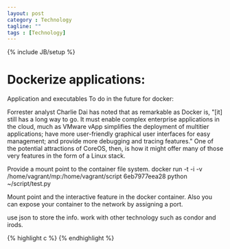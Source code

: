 ```yaml
---
layout: post
category : Technology
tagline: ""
tags : [Technology]
---
```

{% include JB/setup %}

# Dockerize applications:
Application and executables
To do in the future for docker:

Forrester analyst Charlie Dai has noted that as remarkable as Docker is, "[it] still has a long way to go. It must enable complex enterprise applications in the cloud, much as VMware vApp simplifies the deployment of multitier applications; have more user-friendly graphical user interfaces for easy management; and provide more debugging and tracing features." One of the potential attractions of CoreOS, then, is how it might offer many of those very features in the form of a Linux stack.

Provide a mount point to the container file system.
docker run -t -i -v /home/vagrant/mp:/home/vagrant/script 6eb7977eea28 python ~/script/test.py

Mount point and the interactive feature in the docker container. Also you can expose your container to the network by assigning a port.

use json to store the info.
work with other technology such as condor and irods.

{% highlight c %}
{% endhighlight %}

